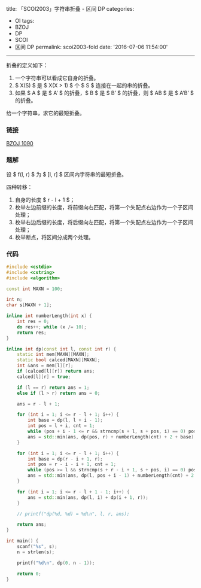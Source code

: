 title: 「SCOI2003」字符串折叠 - 区间 DP
categories:
  - OI
tags:
  - BZOJ
  - DP
  - SCOI
  - 区间 DP
permalink: scoi2003-fold
date: '2016-07-06 11:54:00'
---

折叠的定义如下：

1. 一个字符串可以看成它自身的折叠。
2. $ X(S) $ 是 $ X(X > 1) $ 个 $ S $ 连接在一起的串的折叠。
3. 如果 $ A $ 是 $ A’ $ 的折叠，$ B $ 是 $ B’ $ 的折叠，则 $ AB $ 是 $ A’B’ $ 的折叠。

给一个字符串，求它的最短折叠。

<!-- more -->

### 链接

[BZOJ 1090](http://www.lydsy.com/JudgeOnline/problem.php?id=1090)

### 题解

设 $ f(l, r) $ 为 $ [l, r] $ 区间内字符串的最短折叠。

四种转移：

1. 自身的长度 $ r - l + 1 $；
2. 枚举左边前缀的长度，将前缀向右匹配，将第一个失配点右边作为一个子区间处理；
3. 枚举右边后缀的长度，将后缀向左匹配，将第一个失配点左边作为一个子区间处理；
4. 枚举断点，将区间分成两个处理。

### 代码

```cpp
#include <cstdio>
#include <cstring>
#include <algorithm>

const int MAXN = 100;

int n;
char s[MAXN + 1];

inline int numberLength(int x) {
    int res = 0;
    do res++; while (x /= 10);
    return res;
}

inline int dp(const int l, const int r) {
    static int mem[MAXN][MAXN];
    static bool calced[MAXN][MAXN];
    int &ans = mem[l][r];
    if (calced[l][r]) return ans;
    calced[l][r] = true;

    if (l == r) return ans = 1;
    else if (l > r) return ans = 0;

    ans = r - l + 1;

    for (int i = 1; i <= r - l + 1; i++) {
        int base = dp(l, l + i - 1);
        int pos = l + i, cnt = 1;
        while (pos + i - 1 <= r && strncmp(s + l, s + pos, i) == 0) pos += i, cnt++;
        ans = std::min(ans, dp(pos, r) + numberLength(cnt) + 2 + base);
    }

    for (int i = 1; i <= r - l + 1; i++) {
        int base = dp(r - i + 1, r);
        int pos = r - i - i + 1, cnt = 1;
        while (pos >= l && strncmp(s + r - i + 1, s + pos, i) == 0) pos -= i, cnt++;
        ans = std::min(ans, dp(l, pos + i - 1) + numberLength(cnt) + 2 + base);
    }

    for (int i = 1; i <= r - l + 1 - 1; i++) {
        ans = std::min(ans, dp(l, i) + dp(i + 1, r));
    }

    // printf("dp(%d, %d) = %d\n", l, r, ans);

    return ans;
}

int main() {
    scanf("%s", s);
    n = strlen(s);

    printf("%d\n", dp(0, n - 1));

    return 0;
}
```